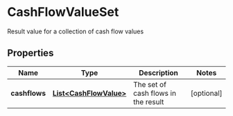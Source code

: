 

# CashFlowValueSet

Result value for a collection of cash flow values

## Properties

Name | Type | Description | Notes
------------ | ------------- | ------------- | -------------
**cashflows** | [**List&lt;CashFlowValue&gt;**](CashFlowValue.md) | The set of cash flows in the result |  [optional]



